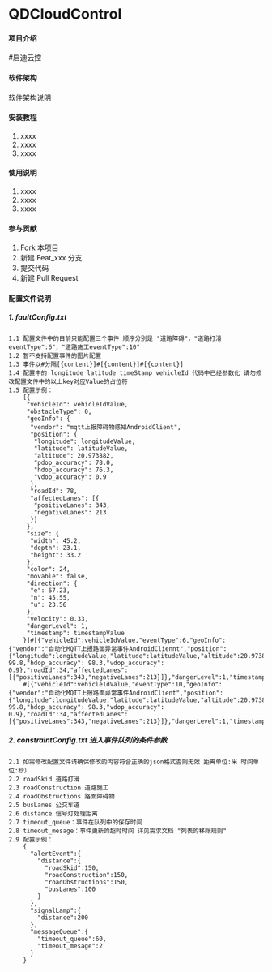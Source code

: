 # QDCloudControl

#### 项目介绍
#启迪云控

#### 软件架构
软件架构说明


#### 安装教程

1. xxxx
2. xxxx
3. xxxx

#### 使用说明

1. xxxx
2. xxxx
3. xxxx

#### 参与贡献

1. Fork 本项目
2. 新建 Feat_xxx 分支
3. 提交代码
4. 新建 Pull Request


#### 配置文件说明

##### 1. faultConfig.txt
    1.1 配置文件中的目前只能配置三个事件 顺序分别是 "道路障碍"，"道路打滑eventType":6"，"道路施工eventType":10"
    1.2 暂不支持配置事件的图片配置
    1.3 事件以#分隔[{content}]#[{content}]#[{content}]
    1.4 配置中的 longitude latitude timeStamp vehicleId 代码中已经参数化 请勿修改配置文件中的以上key对应Value的占位符 
    1.5 配置示例：
        [{
         "vehicleId": vehicleIdValue,
         "obstacleType": 0,
         "geoInfo": {
          "vendor": "mqtt上报障碍物感知AndroidClient",
          "position": {
           "longitude": longitudeValue,
           "latitude": latitudeValue,
           "altitude": 20.973882,
           "pdop_accuracy": 78.0,
           "hdop_accuracy": 76.3,
           "vdop_accuracy": 0.9
          },
          "roadId": 78,
          "affectedLanes": [{
           "positiveLanes": 343,
           "negativeLanes": 213
          }]
         },
         "size": {
          "width": 45.2,
          "depth": 23.1,
          "height": 33.2
         },
         "color": 24,
         "movable": false,
         "direction": {
          "e": 67.23,
          "n": 45.55,
          "u": 23.56
         },
         "velocity": 0.33,
         "dangerLevel": 1,
         "timestamp": timestampValue
        }]#[{"vehicleId":vehicleIdValue,"eventType":6,"geoInfo":{"vendor":"自动化MQTT上报路面异常事件AndroidCliennt","position":{"longitude":longitudeValue,"latitude":latitudeValue,"altitude":20.973882,"pdop_accuracy": 99.8,"hdop_accuracy": 98.3,"vdop_accuracy": 0.9},"roadId":34,"affectedLanes":[{"positiveLanes":343,"negativeLanes":213}]},"dangerLevel":1,"timestamp":timestampValue}]
        #[{"vehicleId":vehicleIdValue,"eventType":10,"geoInfo":{"vendor":"自动化MQTT上报路面异常事件AndroidClient","position":{"longitude":longitudeValue,"latitude":latitudeValue,"altitude":20.973882,"pdop_accuracy": 99.8,"hdop_accuracy": 98.3,"vdop_accuracy": 0.9},"roadId":34,"affectedLanes":[{"positiveLanes":343,"negativeLanes":213}]},"dangerLevel":1,"timestamp":timestampValue}]
##### 2. constraintConfig.txt 进入事件队列的条件参数
    2.1 如需修改配置文件请确保修改的内容符合正确的json格式否则无效 距离单位:米 时间单位:秒）
    2.2 roadSkid 道路打滑
    2.3 roadConstruction 道路施工
    2.4 roadObstructions 路面障碍物
    2.5 busLanes 公交车道
    2.6 distance 信号灯处理距离
    2.7 timeout_queue：事件在队列中的保存时间
    2.8 timeout_mesage：事件更新的超时时间 详见需求文档 "列表的移除规则"
    2.9 配置示例：
        {
          "alertEvent":{
            "distance":{
              "roadSkid":150,
              "roadConstruction":150,
              "roadObstructions":150,
              "busLanes":100
            }
          },
          "signalLamp":{
            "distance":200
          },
          "messageQueue":{
            "timeout_queue":60,
            "timeout_mesage":2
          }
        }
